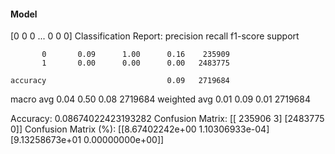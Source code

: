 #### Model
[0 0 0 ... 0 0 0]
Classification Report:
              precision    recall  f1-score   support

           0       0.09      1.00      0.16    235909
           1       0.00      0.00      0.00   2483775

    accuracy                           0.09   2719684
   macro avg       0.04      0.50      0.08   2719684
weighted avg       0.01      0.09      0.01   2719684

Accuracy: 0.08674022423193282
Confusion Matrix:
[[ 235906       3]
 [2483775       0]]
Confusion Matrix (%):
[[8.67402242e+00 1.10306933e-04]
 [9.13258673e+01 0.00000000e+00]]
